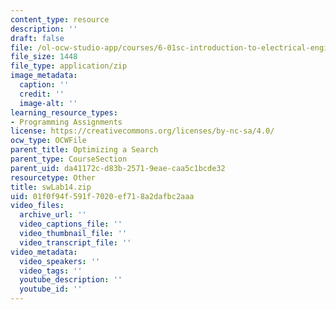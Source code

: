 ```yaml
---
content_type: resource
description: ''
draft: false
file: /ol-ocw-studio-app/courses/6-01sc-introduction-to-electrical-engineering-and-computer-science-i-spring-2011/01f0f94f591f7020ef718a2dafbc2aaa_swLab14.zip
file_size: 1448
file_type: application/zip
image_metadata:
  caption: ''
  credit: ''
  image-alt: ''
learning_resource_types:
- Programming Assignments
license: https://creativecommons.org/licenses/by-nc-sa/4.0/
ocw_type: OCWFile
parent_title: Optimizing a Search
parent_type: CourseSection
parent_uid: da41172c-d83b-2571-9eae-caa5c1bcde32
resourcetype: Other
title: swLab14.zip
uid: 01f0f94f-591f-7020-ef71-8a2dafbc2aaa
video_files:
  archive_url: ''
  video_captions_file: ''
  video_thumbnail_file: ''
  video_transcript_file: ''
video_metadata:
  video_speakers: ''
  video_tags: ''
  youtube_description: ''
  youtube_id: ''
---
```


